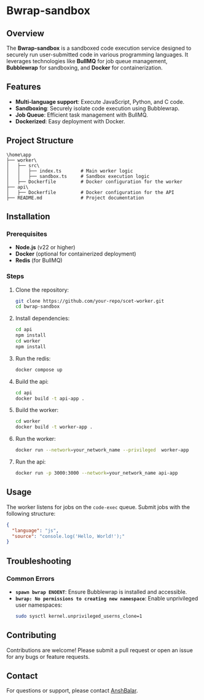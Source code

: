# Bwrap-sandbox

## Overview
The **Bwrap-sandbox** is a sandboxed code execution service designed to securely run user-submitted code in various programming languages. It leverages technologies like **BullMQ** for job queue management, **Bubblewrap** for sandboxing, and **Docker** for containerization.

## Features
- **Multi-language support**: Execute JavaScript, Python, and C code.
- **Sandboxing**: Securely isolate code execution using Bubblewrap.
- **Job Queue**: Efficient task management with BullMQ.
- **Dockerized**: Easy deployment with Docker.

## Project Structure
```
\home\app
├── worker\
│   ├── src\
│   │   ├── index.ts       # Main worker logic
│   │   ├── sandbox.ts     # Sandbox execution logic
│   ├── Dockerfile         # Docker configuration for the worker
├── api\
│   ├── Dockerfile         # Docker configuration for the API
├── README.md              # Project documentation
```

## Installation

### Prerequisites
- **Node.js** (v22 or higher)
- **Docker** (optional for containerized deployment)
- **Redis** (for BullMQ)

### Steps
1. Clone the repository:
   ```bash
   git clone https://github.com/your-repo/scet-worker.git
   cd bwrap-sandbox
   ```

2. Install dependencies:
   ```bash
   cd api
   npm install
   cd worker 
   npm install
   ```

3. Run the redis:
   ```bash
   docker compose up
   ```
4. Build the api:
   ```bash
   cd api
   docker build -t api-app .  
   ```

5. Build the worker:
   ```bash
   cd worker
   docker build -t worker-app .
   ```

6. Run the worker:
   ```bash
   docker run --network=your_network_name --privileged  worker-app
   ```
7. Run the api:
   ```bash
   docker run -p 3000:3000 --network=your_network_name api-app  
   ```


## Usage
The worker listens for jobs on the `code-exec` queue. Submit jobs with the following structure:
```json
{
  "language": "js",
  "source": "console.log('Hello, World!');"
}
```

## Troubleshooting
### Common Errors
- **`spawn bwrap ENOENT`**: Ensure Bubblewrap is installed and accessible.
- **`bwrap: No permissions to creating new namespace`**: Enable unprivileged user namespaces:
  ```bash
  sudo sysctl kernel.unprivileged_userns_clone=1
  ```

## Contributing
Contributions are welcome! Please submit a pull request or open an issue for any bugs or feature requests.


## Contact
For questions or support, please contact [AnshBalar](mailto:anshbalar2910@gmail.com).